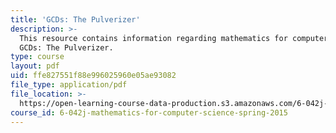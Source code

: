```yaml
---
title: 'GCDs: The Pulverizer'
description: >-
  This resource contains information regarding mathematics for computer science,
  GCDs: The Pulverizer.
type: course
layout: pdf
uid: ffe827551f88e996025960e05ae93082
file_type: application/pdf
file_location: >-
  https://open-learning-course-data-production.s3.amazonaws.com/6-042j-mathematics-for-computer-science-spring-2015/ffe827551f88e996025960e05ae93082_MIT6_042JS15_Pulverizer.pdf
course_id: 6-042j-mathematics-for-computer-science-spring-2015
---
```

